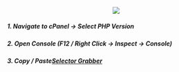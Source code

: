 <p align="center"><img src="https://cloudypro.com/wp-content/uploads/2015/05/cpanel-logo-300x108.png"></img></p>


##### 1. Navigate to cPanel -> Select PHP Version
##### 2. Open Console (F12 / Right Click -> Inspect -> Console)
##### 3. Copy / Paste<a href="https://github.com/i-den/utilities/blob/master/JavaScript/selectorGrabber.js">Selector Grabber</a> 


